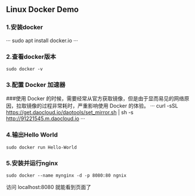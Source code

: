 ## Linux Docker Demo

### 1.安装docker
···
sudo apt install docker.io
···

### 2.查看docker版本
```
sudo docker -v
```

### 3.配置 Docker 加速器

###使用 Docker 的时候，需要经常从官方获取镜像，但是由于显而易见的网络原因，拉取镜像的过程非常耗时，严重影响使用 Docker 的体验。
···
curl -sSL https://get.daocloud.io/daotools/set_mirror.sh | sh -s http://91221545.m.daocloud.io
···

### 4.输出Hello World
```
sudo docker run Hello-World
```

### 5.安装并运行nginx
```
sudo docker --name mynginx -d -p 8080:80 ngnix
```
访问 localhost:8080 就能看到页面了

